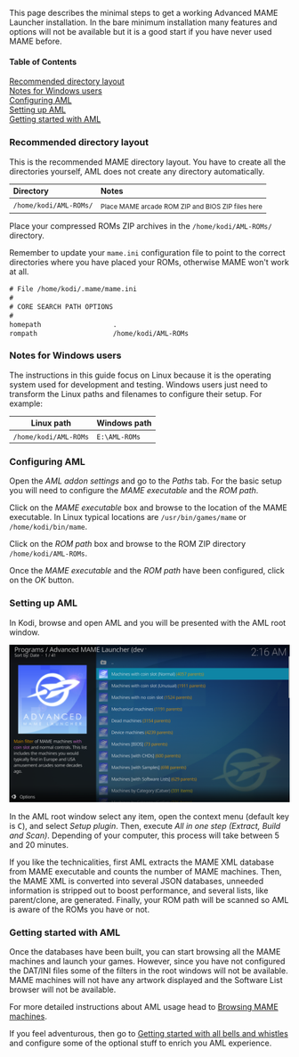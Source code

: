This page describes the minimal steps to get a working Advanced MAME Launcher installation. In the bare minimum installation many features and options will not be available but it is a good start if you have never used MAME before.

#### Table of Contents
[Recommended directory layout](./Getting-started-bare-minimum#recommended-directory-layout)  
[Notes for Windows users](./Getting-started-bare-minimum#notes-for-Windows-users)  
[Configuring AML](./Getting-started-bare-minimum#configuring-AML)  
[Setting up AML](./Getting-started-bare-minimum#setting-up-AML)  
[Getting started with AML](./Getting-started-bare-minimum#getting-started-with-AML)  

### Recommended directory layout

This is the recommended MAME directory layout. You have to create all the directories yourself, AML does not create any directory automatically.

|  Directory             |  Notes     |
| :---------             | :--------- |
| `/home/kodi/AML-ROMs/` | <sub>Place MAME arcade ROM ZIP and BIOS ZIP files here</sub> |

Place your compressed ROMs ZIP archives in the `/home/kodi/AML-ROMs/` directory.

Remember to update your `mame.ini` configuration file to point to the correct directories where you have placed your ROMs, otherwise MAME won't work at all.

```
# File /home/kodi/.mame/mame.ini
#
# CORE SEARCH PATH OPTIONS
#
homepath                  .
rompath                   /home/kodi/AML-ROMs
```

### Notes for Windows users

The instructions in this guide focus on Linux because it is the operating system used for development and testing. Windows users just need to transform the Linux paths and filenames to configure their setup. For example:

| Linux path            | Windows path  |
|-----------------------|---------------|
| `/home/kodi/AML-ROMs` | `E:\AML-ROMs` |

### Configuring AML

Open the *AML addon settings* and go to the *Paths* tab. For the basic setup you will need to configure the *MAME executable* and the *ROM path*.

Click on the *MAME executable* box and browse to the location of the MAME executable. In Linux typical locations are `/usr/bin/games/mame` or `/home/kodi/bin/mame`.

Click on the *ROM path* box and browse to the ROM ZIP directory `/home/kodi/AML-ROMs`.

Once the *MAME executable* and the *ROM path* have been configured, click on the *OK* button.

### Setting up AML

In Kodi, browse and open AML and you will be presented with the AML root window.

![](shots/shot_root.png)

In the AML root window select any item, open the context menu (default key is <kbd>C</kbd>), and select *Setup plugin*. Then, execute *All in one step (Extract, Build and Scan)*. Depending of your computer, this process will take between 5 and 20 minutes.

If you like the technicalities, first AML extracts the MAME XML database from MAME executable and counts the number of MAME machines. Then, the MAME XML is converted into several JSON databases, unneeded information is stripped out to boost performance, and several lists, like parent/clone, are generated. Finally, your ROM path will be scanned so AML is aware of the ROMs you have or not.

### Getting started with AML

Once the databases have been built, you can start browsing all the MAME machines and launch your games. However, since you have not configured the DAT/INI files some of the filters in the root windows will not be available. MAME machines will not have any artwork displayed and the Software List browser will not be available.

For more detailed instructions about AML usage head to [Browsing MAME machines](Browsing-MAME-machines).

If you feel adventurous, then go to [Getting started with all bells and whistles](Getting-started-with-all-bells-and-whistles) and configure some of the optional stuff to enrich you AML experience.
